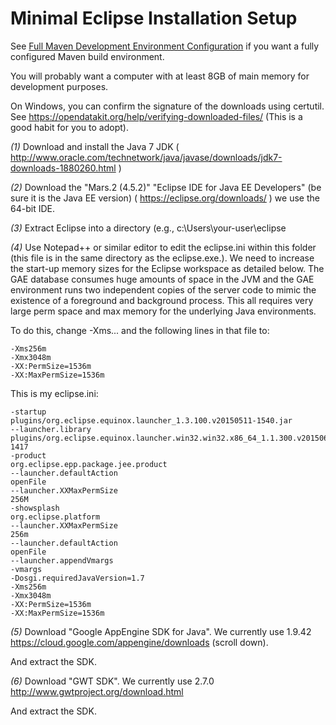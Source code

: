 # Minimal Eclipse Installation Setup

See [Full Maven Development Environment Configuration][maven] if you want a fully configured Maven build environment.

You will probably want a computer with at least 8GB of main memory for development purposes.

On Windows, you can confirm the signature of the downloads using certutil. See https://opendatakit.org/help/verifying-downloaded-files/
(This is a good habit for you to adopt).

*(1)* Download and install the Java 7 JDK ( http://www.oracle.com/technetwork/java/javase/downloads/jdk7-downloads-1880260.html )

*(2)* Download the "Mars.2 (4.5.2)" "Eclipse IDE for Java EE Developers" (be sure it is the Java EE version) ( https://eclipse.org/downloads/ )
we use the 64-bit IDE.

*(3)* Extract Eclipse into a directory (e.g., c:\Users\your-user\eclipse

*(4)* Use Notepad++ or similar editor to edit the eclipse.ini within this folder
(this file is in the same directory as the eclipse.exe.). We need to
increase the start-up memory sizes for the Eclipse workspace as detailed
below. The GAE database consumes huge amounts of space in the JVM and the GAE
environment runs two independent copies of the server code to mimic the existence
of a foreground and background process. This all requires very large perm space
and max memory for the underlying Java environments.

To do this, change -Xms... and the following lines in that file to:

```
-Xms256m
-Xmx3048m
-XX:PermSize=1536m
-XX:MaxPermSize=1536m
```

This is my eclipse.ini:

```
-startup
plugins/org.eclipse.equinox.launcher_1.3.100.v20150511-1540.jar
--launcher.library
plugins/org.eclipse.equinox.launcher.win32.win32.x86_64_1.1.300.v20150602-1417
-product
org.eclipse.epp.package.jee.product
--launcher.defaultAction
openFile
--launcher.XXMaxPermSize
256M
-showsplash
org.eclipse.platform
--launcher.XXMaxPermSize
256m
--launcher.defaultAction
openFile
--launcher.appendVmargs
-vmargs
-Dosgi.requiredJavaVersion=1.7
-Xms256m
-Xmx3048m
-XX:PermSize=1536m
-XX:MaxPermSize=1536m
```

*(5)*  Download "Google AppEngine SDK for Java". We currently use 1.9.42
https://cloud.google.com/appengine/downloads
 (scroll down).

 And extract the SDK.

*(6)* Download "GWT SDK". We currently use 2.7.0
http://www.gwtproject.org/download.html

And extract the SDK.

[maven]: https://github.com/opendatakit/aggregate/blob/master/docs/maven-full.md
